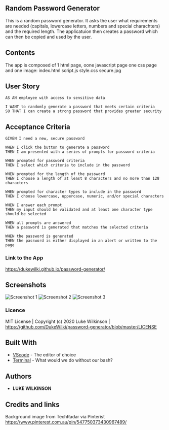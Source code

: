 ## Random Password Generator
This is a random password generator. It asks the user what requirements are needed (capitals, lowercase letters, numbers and special charachters) and the required length. The applicatuion then creates a password which can then be copied and used by the user.

## Contents
<p>
The app is composed of 1 html page, oone javascript page one css page and one image: 
index.html script.js style.css secure.jpg
</p>

## User Story
<p>
    
    AS AN employee with access to sensitive data

    I WANT to randomly generate a password that meets certain criteria
    SO THAT I can create a strong password that provides greater security
   
</p>

## Acceptance Criteria 
<p>
    
    GIVEN I need a new, secure password
    
    WHEN I click the button to generate a password
    THEN I am presented with a series of prompts for password criteria
    
    WHEN prompted for password criteria
    THEN I select which criteria to include in the password
    
    WHEN prompted for the length of the password
    THEN I choose a length of at least 8 characters and no more than 128 characters
    
    WHEN prompted for character types to include in the password
    THEN I choose lowercase, uppercase, numeric, and/or special characters
    
    WHEN I answer each prompt
    THEN my input should be validated and at least one character type should be selected
    
    WHEN all prompts are answered
    THEN a password is generated that matches the selected criteria
    
    WHEN the password is generated
    THEN the password is either displayed in an alert or written to the page

</p>

### Link to the App
https://dukewilki.github.io/password-generator/

## Screenshots
![Screenshot 1](https://github.com/DukeWilki/password-generator/blob/master/assets/img/pw-before.JPG)
![Screenshot 2](https://github.com/DukeWilki/password-generator/blob/master/assets/img/pw-after.JPG)
![Screenshot 3](https://github.com/DukeWilki/password-generator/blob/master/assets/img/pw-prompt.JPG)

### Licence
MIT License | Copyright (c) 2020 Luke Wilkinson | https://github.com/DukeWilki/password-generator/blob/master/LICENSE

## Built With
* [VScode](https://code.visualstudio.com/) - The editor of choice
* [Terminal](https:///) - What would we do without our bash?

## Authors
* **LUKE WILKINSON**

## Credits and links
Background image from TechRadar via Pinterist https://www.pinterest.com.au/pin/547750373430967489/
